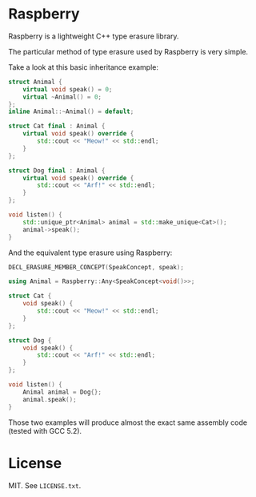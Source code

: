 Raspberry
===

Raspberry is a lightweight C++ type erasure library.

The particular method of type erasure used by Raspberry is very simple.

Take a look at this basic inheritance example:

```C++
struct Animal {
    virtual void speak() = 0;
    virtual ~Animal() = 0;
};
inline Animal::~Animal() = default;

struct Cat final : Animal {
    virtual void speak() override {
        std::cout << "Meow!" << std::endl;
    }
};

struct Dog final : Animal {
    virtual void speak() override {
        std::cout << "Arf!" << std::endl;
    }
};

void listen() {
    std::unique_ptr<Animal> animal = std::make_unique<Cat>();
    animal->speak();
}
```

And the equivalent type erasure using Raspberry:

```C++
DECL_ERASURE_MEMBER_CONCEPT(SpeakConcept, speak);

using Animal = Raspberry::Any<SpeakConcept<void()>>;

struct Cat {
    void speak() {
        std::cout << "Meow!" << std::endl;
    }
};

struct Dog {
    void speak() {
        std::cout << "Arf!" << std::endl;
    }
};

void listen() {
    Animal animal = Dog{};
    animal.speak();
}
```

Those two examples will produce almost the exact same assembly code (tested with GCC 5.2).

License
===

MIT. See `LICENSE.txt`.
